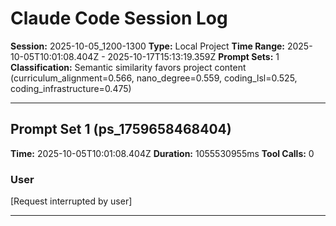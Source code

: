 # Claude Code Session Log

**Session:** 2025-10-05_1200-1300
**Type:** Local Project
**Time Range:** 2025-10-05T10:01:08.404Z - 2025-10-17T15:13:19.359Z
**Prompt Sets:** 1
**Classification:** Semantic similarity favors project content (curriculum_alignment=0.566, nano_degree=0.559, coding_lsl=0.525, coding_infrastructure=0.475)

---

<a name="ps_1759658468404"></a>
## Prompt Set 1 (ps_1759658468404)

**Time:** 2025-10-05T10:01:08.404Z
**Duration:** 1055530955ms
**Tool Calls:** 0

### User

[Request interrupted by user]

---

